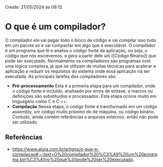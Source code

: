 Create: 21/05/2024 às 08:12

# **O que é um compilador?**
O compilador ele vai pegar todo o bloco de código e vai compilar isso tudo em um pacote só e vai compactar em algo que é executável.
O compilador é um programa que lê e analisa o código fonte da aplicação, ou seja, o código que nós escrevemos, e gera a partir dele um [[Código Binário]] que pode ser executado.
Normalmente os compiladores são programas com uma lógica complexa, já que se utilizam de muitas técnicas para acelerar a aplicação e reduzir os requisitos do sistema onde essa aplicação irá ser executada. As principais tarefas dos compiladores são:

- **Pré-processamento**
	Esta é a primeira etapa para um compilador, onde o código fonte é incluído, analisado por erros de sintaxe, e macros ou definições são substituídos e processados. Esta etapa ocorre muito em linguagens como C e C ++.
- **Compilação**
	Nessa etapa, o código fonte é transformado em um código assembly, um código muito próximo do de máquina, ou código binário. Contudo, ainda contém referências a arquivos externos, então não pode ser utilizado

## Referências
- https://www.alura.com.br/artigos/o-que-e-compilacao#:~:text=O%20compilador%20%C3%A9%20um%20programa,bin%C3%A1rio%20que%20pode%20ser%20executado.
